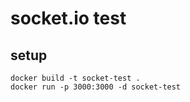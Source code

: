 # socket.io test

## setup

```
docker build -t socket-test .
docker run -p 3000:3000 -d socket-test
```
